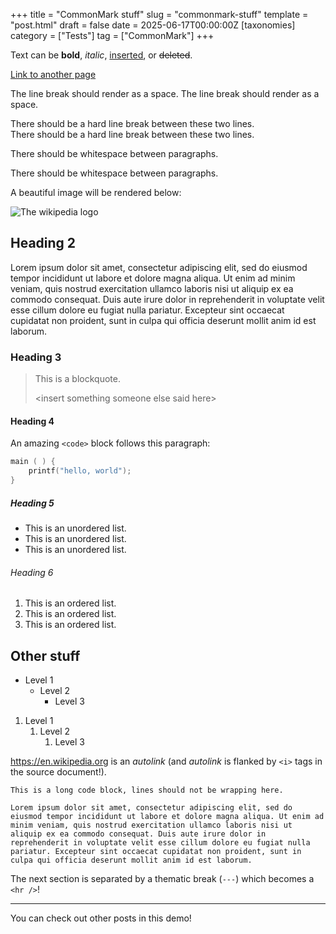 +++
title = "CommonMark stuff"
slug = "commonmark-stuff"
template = "post.html"
draft = false
date = 2025-06-17T00:00:00Z
[taxonomies]
category = ["Tests"]
tag = ["CommonMark"]
+++

Text can be **bold**, _italic_, <ins>inserted</ins>, or ~~deleted~~.

[Link to another page](../)

The line break should render as a space.
The line break should render as a space.

There should be a hard line break between these two lines.  
There should be a hard line break between these two lines.

There should be whitespace between paragraphs.

There should be whitespace between paragraphs.

A beautiful image will be rendered below:

![The wikipedia logo](https://upload.wikimedia.org/wikipedia/en/thumb/8/80/Wikipedia-logo-v2.svg/263px-Wikipedia-logo-v2.svg.png)

## Heading 2

Lorem ipsum dolor sit amet, consectetur adipiscing elit, sed do eiusmod tempor incididunt ut labore et dolore magna aliqua. Ut enim ad minim veniam, quis nostrud exercitation ullamco laboris nisi ut aliquip ex ea commodo consequat. Duis aute irure dolor in reprehenderit in voluptate velit esse cillum dolore eu fugiat nulla pariatur. Excepteur sint occaecat cupidatat non proident, sunt in culpa qui officia deserunt mollit anim id est laborum.

### Heading 3

> This is a blockquote.
>
> &lt;insert something someone else said here&gt;

#### Heading 4

An amazing `<code>` block follows this paragraph:

```c
main ( ) {
	printf("hello, world");
}
```

##### Heading 5

*   This is an unordered list.
*   This is an unordered list.
*   This is an unordered list.

###### Heading 6

1.  This is an ordered list.
2.  This is an ordered list.
3.  This is an ordered list.

## Other stuff

*   Level 1
    +   Level 2
        -   Level 3

1)  Level 1
    1)  Level 2
        1)  Level 3

<https://en.wikipedia.org> is an <i>autolink</i> (and <i>autolink</i> is flanked by `<i>` tags in the source document!).

```
This is a long code block, lines should not be wrapping here.

Lorem ipsum dolor sit amet, consectetur adipiscing elit, sed do eiusmod tempor incididunt ut labore et dolore magna aliqua. Ut enim ad minim veniam, quis nostrud exercitation ullamco laboris nisi ut aliquip ex ea commodo consequat. Duis aute irure dolor in reprehenderit in voluptate velit esse cillum dolore eu fugiat nulla pariatur. Excepteur sint occaecat cupidatat non proident, sunt in culpa qui officia deserunt mollit anim id est laborum.
```

The next section is separated by a thematic break (`---`) which becomes a `<hr />`!

---

You can check out other posts in this demo!
